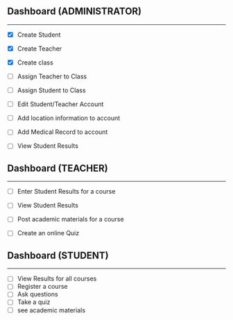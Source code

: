 ## Dashboard (ADMINISTRATOR)
----------------------------    

- [x] Create Student
- [x] Create Teacher
- [x] Create class
- [ ] Assign Teacher to Class
- [ ] Assign Student to Class
- [ ] Edit Student/Teacher Account
- [ ] Add location information to account
- [ ] Add Medical Record to account
- [ ] View Student Results


## Dashboard (TEACHER)
----------------------------   

- [ ] Enter Student Results for a course
- [ ] View Student Results

- [ ] Post academic materials for a course
- [ ] Create an online Quiz

## Dashboard (STUDENT)
----------------------------   

- [ ] View Results for all courses
- [ ] Register a course
- [ ] Ask questions
- [ ] Take a quiz
- [ ] see academic materials
